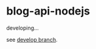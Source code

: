 # blog-api-nodejs

developing...

see [develop branch](https://github.com/dongkuo/blog-api-nodejs/tree/develop).